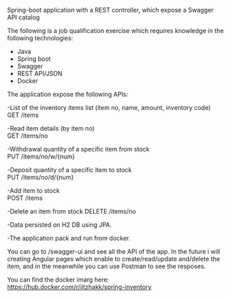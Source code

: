 Spring-boot application with a REST controller, which expose a Swagger API catalog

The following is a job qualification exercise which requires knowledge in the following technologies:

- Java
- Spring boot 
- Swagger 
- REST API/JSON
- Docker 

The application expose the following APIs:

-List of the inventory items list (item no, name, amount, inventory code)      
GET	/items

-Read item details (by item no)       
GET	/items/no

-Withdrawal quantity of a specific item from stock             
PUT	/items/no/w/{num}

-Deposit quantity of a specific item to stock			                                 
PUT	/items/no/d/{num}

-Add item to stock						                                                     
POST	/items

-Delete an item from stock
DELETE	/items/no

-Data persisted on H2 DB using JPA.				

-The application pack and run from docker.

You can go to /swagger-ui and see all the API of the app.
In the future i will creating Angular pages which enable to create/read/update and/delete the item,
and in the meanwhile you can use Postman to see the resposes.

You can find the docker imarg here:
https://hub.docker.com/r/iitzhakk/spring-inventory
